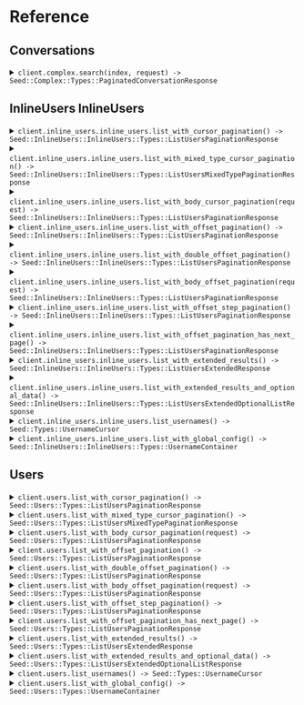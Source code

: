 # Reference
## Conversations
<details><summary><code>client.complex.search(index, request) -> Seed::Complex::Types::PaginatedConversationResponse</code></summary>
<dl>
<dd>

#### 🔌 Usage

<dl>
<dd>

<dl>
<dd>

```ruby
client.complex.search({
  pagination:{
    per_page:1,
    starting_after:'starting_after'
  }
});
```
</dd>
</dl>
</dd>
</dl>

#### ⚙️ Parameters

<dl>
<dd>

<dl>
<dd>

**index:** `String` 
    
</dd>
</dl>

<dl>
<dd>

**request:** `Seed::Complex::Types::SearchRequest` 
    
</dd>
</dl>
</dd>
</dl>


</dd>
</dl>
</details>

## InlineUsers InlineUsers
<details><summary><code>client.inline_users.inline_users.list_with_cursor_pagination() -> Seed::InlineUsers::InlineUsers::Types::ListUsersPaginationResponse</code></summary>
<dl>
<dd>

#### 🔌 Usage

<dl>
<dd>

<dl>
<dd>

```ruby
client.inline_users.inline_users.list_with_cursor_pagination({
  page:1,
  perPage:1,
  startingAfter:'starting_after'
});
```
</dd>
</dl>
</dd>
</dl>

#### ⚙️ Parameters

<dl>
<dd>

<dl>
<dd>

**page:** `Integer` — Defaults to first page
    
</dd>
</dl>

<dl>
<dd>

**perPage:** `Integer` — Defaults to per page
    
</dd>
</dl>

<dl>
<dd>

**order:** `Seed::InlineUsers::InlineUsers::Types::Order` 
    
</dd>
</dl>

<dl>
<dd>

**startingAfter:** `String` 

The cursor used for pagination in order to fetch
the next page of results.
    
</dd>
</dl>
</dd>
</dl>


</dd>
</dl>
</details>

<details><summary><code>client.inline_users.inline_users.list_with_mixed_type_cursor_pagination() -> Seed::InlineUsers::InlineUsers::Types::ListUsersMixedTypePaginationResponse</code></summary>
<dl>
<dd>

#### 🔌 Usage

<dl>
<dd>

<dl>
<dd>

```ruby
client.inline_users.inline_users.list_with_mixed_type_cursor_pagination({
  cursor:'cursor'
});
```
</dd>
</dl>
</dd>
</dl>

#### ⚙️ Parameters

<dl>
<dd>

<dl>
<dd>

**cursor:** `String` 
    
</dd>
</dl>
</dd>
</dl>


</dd>
</dl>
</details>

<details><summary><code>client.inline_users.inline_users.list_with_body_cursor_pagination(request) -> Seed::InlineUsers::InlineUsers::Types::ListUsersPaginationResponse</code></summary>
<dl>
<dd>

#### 🔌 Usage

<dl>
<dd>

<dl>
<dd>

```ruby
client.inline_users.inline_users.list_with_mixed_type_cursor_pagination({});
```
</dd>
</dl>
</dd>
</dl>

#### ⚙️ Parameters

<dl>
<dd>

<dl>
<dd>

**pagination:** `Seed::InlineUsers::InlineUsers::Types::WithCursor` 

The object that contains the cursor used for pagination
in order to fetch the next page of results.
    
</dd>
</dl>
</dd>
</dl>


</dd>
</dl>
</details>

<details><summary><code>client.inline_users.inline_users.list_with_offset_pagination() -> Seed::InlineUsers::InlineUsers::Types::ListUsersPaginationResponse</code></summary>
<dl>
<dd>

#### 🔌 Usage

<dl>
<dd>

<dl>
<dd>

```ruby
client.inline_users.inline_users.list_with_cursor_pagination({
  page:1,
  perPage:1,
  startingAfter:'starting_after'
});
```
</dd>
</dl>
</dd>
</dl>

#### ⚙️ Parameters

<dl>
<dd>

<dl>
<dd>

**page:** `Integer` — Defaults to first page
    
</dd>
</dl>

<dl>
<dd>

**perPage:** `Integer` — Defaults to per page
    
</dd>
</dl>

<dl>
<dd>

**order:** `Seed::InlineUsers::InlineUsers::Types::Order` 
    
</dd>
</dl>

<dl>
<dd>

**startingAfter:** `String` 

The cursor used for pagination in order to fetch
the next page of results.
    
</dd>
</dl>
</dd>
</dl>


</dd>
</dl>
</details>

<details><summary><code>client.inline_users.inline_users.list_with_double_offset_pagination() -> Seed::InlineUsers::InlineUsers::Types::ListUsersPaginationResponse</code></summary>
<dl>
<dd>

#### 🔌 Usage

<dl>
<dd>

<dl>
<dd>

```ruby
client.inline_users.inline_users.list_with_cursor_pagination({
  page:1.1,
  perPage:1.1,
  startingAfter:'starting_after'
});
```
</dd>
</dl>
</dd>
</dl>

#### ⚙️ Parameters

<dl>
<dd>

<dl>
<dd>

**page:** `Integer` — Defaults to first page
    
</dd>
</dl>

<dl>
<dd>

**perPage:** `Integer` — Defaults to per page
    
</dd>
</dl>

<dl>
<dd>

**order:** `Seed::InlineUsers::InlineUsers::Types::Order` 
    
</dd>
</dl>

<dl>
<dd>

**startingAfter:** `String` 

The cursor used for pagination in order to fetch
the next page of results.
    
</dd>
</dl>
</dd>
</dl>


</dd>
</dl>
</details>

<details><summary><code>client.inline_users.inline_users.list_with_body_offset_pagination(request) -> Seed::InlineUsers::InlineUsers::Types::ListUsersPaginationResponse</code></summary>
<dl>
<dd>

#### 🔌 Usage

<dl>
<dd>

<dl>
<dd>

```ruby
client.inline_users.inline_users.list_with_mixed_type_cursor_pagination({});
```
</dd>
</dl>
</dd>
</dl>

#### ⚙️ Parameters

<dl>
<dd>

<dl>
<dd>

**pagination:** `Seed::InlineUsers::InlineUsers::Types::WithPage` 

The object that contains the offset used for pagination
in order to fetch the next page of results.
    
</dd>
</dl>
</dd>
</dl>


</dd>
</dl>
</details>

<details><summary><code>client.inline_users.inline_users.list_with_offset_step_pagination() -> Seed::InlineUsers::InlineUsers::Types::ListUsersPaginationResponse</code></summary>
<dl>
<dd>

#### 🔌 Usage

<dl>
<dd>

<dl>
<dd>

```ruby
client.inline_users.inline_users.list_with_cursor_pagination({
  page:1
});
```
</dd>
</dl>
</dd>
</dl>

#### ⚙️ Parameters

<dl>
<dd>

<dl>
<dd>

**page:** `Integer` — Defaults to first page
    
</dd>
</dl>

<dl>
<dd>

**limit:** `Integer` 

The maximum number of elements to return.
This is also used as the step size in this
paginated endpoint.
    
</dd>
</dl>

<dl>
<dd>

**order:** `Seed::InlineUsers::InlineUsers::Types::Order` 
    
</dd>
</dl>
</dd>
</dl>


</dd>
</dl>
</details>

<details><summary><code>client.inline_users.inline_users.list_with_offset_pagination_has_next_page() -> Seed::InlineUsers::InlineUsers::Types::ListUsersPaginationResponse</code></summary>
<dl>
<dd>

#### 🔌 Usage

<dl>
<dd>

<dl>
<dd>

```ruby
client.inline_users.inline_users.list_with_cursor_pagination({
  page:1
});
```
</dd>
</dl>
</dd>
</dl>

#### ⚙️ Parameters

<dl>
<dd>

<dl>
<dd>

**page:** `Integer` — Defaults to first page
    
</dd>
</dl>

<dl>
<dd>

**limit:** `Integer` 

The maximum number of elements to return.
This is also used as the step size in this
paginated endpoint.
    
</dd>
</dl>

<dl>
<dd>

**order:** `Seed::InlineUsers::InlineUsers::Types::Order` 
    
</dd>
</dl>
</dd>
</dl>


</dd>
</dl>
</details>

<details><summary><code>client.inline_users.inline_users.list_with_extended_results() -> Seed::InlineUsers::InlineUsers::Types::ListUsersExtendedResponse</code></summary>
<dl>
<dd>

#### 🔌 Usage

<dl>
<dd>

<dl>
<dd>

```ruby
client.inline_users.inline_users.list_with_cursor_pagination({});
```
</dd>
</dl>
</dd>
</dl>

#### ⚙️ Parameters

<dl>
<dd>

<dl>
<dd>

**cursor:** `String` 
    
</dd>
</dl>
</dd>
</dl>


</dd>
</dl>
</details>

<details><summary><code>client.inline_users.inline_users.list_with_extended_results_and_optional_data() -> Seed::InlineUsers::InlineUsers::Types::ListUsersExtendedOptionalListResponse</code></summary>
<dl>
<dd>

#### 🔌 Usage

<dl>
<dd>

<dl>
<dd>

```ruby
client.inline_users.inline_users.list_with_cursor_pagination({});
```
</dd>
</dl>
</dd>
</dl>

#### ⚙️ Parameters

<dl>
<dd>

<dl>
<dd>

**cursor:** `String` 
    
</dd>
</dl>
</dd>
</dl>


</dd>
</dl>
</details>

<details><summary><code>client.inline_users.inline_users.list_usernames() -> Seed::Types::UsernameCursor</code></summary>
<dl>
<dd>

#### 🔌 Usage

<dl>
<dd>

<dl>
<dd>

```ruby
client.inline_users.inline_users.list_with_cursor_pagination({
  startingAfter:'starting_after'
});
```
</dd>
</dl>
</dd>
</dl>

#### ⚙️ Parameters

<dl>
<dd>

<dl>
<dd>

**startingAfter:** `String` 

The cursor used for pagination in order to fetch
the next page of results.
    
</dd>
</dl>
</dd>
</dl>


</dd>
</dl>
</details>

<details><summary><code>client.inline_users.inline_users.list_with_global_config() -> Seed::InlineUsers::InlineUsers::Types::UsernameContainer</code></summary>
<dl>
<dd>

#### 🔌 Usage

<dl>
<dd>

<dl>
<dd>

```ruby
client.inline_users.inline_users.list_with_cursor_pagination({});
```
</dd>
</dl>
</dd>
</dl>

#### ⚙️ Parameters

<dl>
<dd>

<dl>
<dd>

**offset:** `Integer` 
    
</dd>
</dl>
</dd>
</dl>


</dd>
</dl>
</details>

## Users
<details><summary><code>client.users.list_with_cursor_pagination() -> Seed::Users::Types::ListUsersPaginationResponse</code></summary>
<dl>
<dd>

#### 🔌 Usage

<dl>
<dd>

<dl>
<dd>

```ruby
client.users.list_with_cursor_pagination({
  page:1,
  perPage:1,
  startingAfter:'starting_after'
});
```
</dd>
</dl>
</dd>
</dl>

#### ⚙️ Parameters

<dl>
<dd>

<dl>
<dd>

**page:** `Integer` — Defaults to first page
    
</dd>
</dl>

<dl>
<dd>

**perPage:** `Integer` — Defaults to per page
    
</dd>
</dl>

<dl>
<dd>

**order:** `Seed::Users::Types::Order` 
    
</dd>
</dl>

<dl>
<dd>

**startingAfter:** `String` 

The cursor used for pagination in order to fetch
the next page of results.
    
</dd>
</dl>
</dd>
</dl>


</dd>
</dl>
</details>

<details><summary><code>client.users.list_with_mixed_type_cursor_pagination() -> Seed::Users::Types::ListUsersMixedTypePaginationResponse</code></summary>
<dl>
<dd>

#### 🔌 Usage

<dl>
<dd>

<dl>
<dd>

```ruby
client.users.list_with_mixed_type_cursor_pagination({
  cursor:'cursor'
});
```
</dd>
</dl>
</dd>
</dl>

#### ⚙️ Parameters

<dl>
<dd>

<dl>
<dd>

**cursor:** `String` 
    
</dd>
</dl>
</dd>
</dl>


</dd>
</dl>
</details>

<details><summary><code>client.users.list_with_body_cursor_pagination(request) -> Seed::Users::Types::ListUsersPaginationResponse</code></summary>
<dl>
<dd>

#### 🔌 Usage

<dl>
<dd>

<dl>
<dd>

```ruby
client.users.list_with_mixed_type_cursor_pagination({});
```
</dd>
</dl>
</dd>
</dl>

#### ⚙️ Parameters

<dl>
<dd>

<dl>
<dd>

**pagination:** `Seed::Users::Types::WithCursor` 

The object that contains the cursor used for pagination
in order to fetch the next page of results.
    
</dd>
</dl>
</dd>
</dl>


</dd>
</dl>
</details>

<details><summary><code>client.users.list_with_offset_pagination() -> Seed::Users::Types::ListUsersPaginationResponse</code></summary>
<dl>
<dd>

#### 🔌 Usage

<dl>
<dd>

<dl>
<dd>

```ruby
client.users.list_with_cursor_pagination({
  page:1,
  perPage:1,
  startingAfter:'starting_after'
});
```
</dd>
</dl>
</dd>
</dl>

#### ⚙️ Parameters

<dl>
<dd>

<dl>
<dd>

**page:** `Integer` — Defaults to first page
    
</dd>
</dl>

<dl>
<dd>

**perPage:** `Integer` — Defaults to per page
    
</dd>
</dl>

<dl>
<dd>

**order:** `Seed::Users::Types::Order` 
    
</dd>
</dl>

<dl>
<dd>

**startingAfter:** `String` 

The cursor used for pagination in order to fetch
the next page of results.
    
</dd>
</dl>
</dd>
</dl>


</dd>
</dl>
</details>

<details><summary><code>client.users.list_with_double_offset_pagination() -> Seed::Users::Types::ListUsersPaginationResponse</code></summary>
<dl>
<dd>

#### 🔌 Usage

<dl>
<dd>

<dl>
<dd>

```ruby
client.users.list_with_cursor_pagination({
  page:1.1,
  perPage:1.1,
  startingAfter:'starting_after'
});
```
</dd>
</dl>
</dd>
</dl>

#### ⚙️ Parameters

<dl>
<dd>

<dl>
<dd>

**page:** `Integer` — Defaults to first page
    
</dd>
</dl>

<dl>
<dd>

**perPage:** `Integer` — Defaults to per page
    
</dd>
</dl>

<dl>
<dd>

**order:** `Seed::Users::Types::Order` 
    
</dd>
</dl>

<dl>
<dd>

**startingAfter:** `String` 

The cursor used for pagination in order to fetch
the next page of results.
    
</dd>
</dl>
</dd>
</dl>


</dd>
</dl>
</details>

<details><summary><code>client.users.list_with_body_offset_pagination(request) -> Seed::Users::Types::ListUsersPaginationResponse</code></summary>
<dl>
<dd>

#### 🔌 Usage

<dl>
<dd>

<dl>
<dd>

```ruby
client.users.list_with_mixed_type_cursor_pagination({});
```
</dd>
</dl>
</dd>
</dl>

#### ⚙️ Parameters

<dl>
<dd>

<dl>
<dd>

**pagination:** `Seed::Users::Types::WithPage` 

The object that contains the offset used for pagination
in order to fetch the next page of results.
    
</dd>
</dl>
</dd>
</dl>


</dd>
</dl>
</details>

<details><summary><code>client.users.list_with_offset_step_pagination() -> Seed::Users::Types::ListUsersPaginationResponse</code></summary>
<dl>
<dd>

#### 🔌 Usage

<dl>
<dd>

<dl>
<dd>

```ruby
client.users.list_with_cursor_pagination({
  page:1
});
```
</dd>
</dl>
</dd>
</dl>

#### ⚙️ Parameters

<dl>
<dd>

<dl>
<dd>

**page:** `Integer` — Defaults to first page
    
</dd>
</dl>

<dl>
<dd>

**limit:** `Integer` 

The maximum number of elements to return.
This is also used as the step size in this
paginated endpoint.
    
</dd>
</dl>

<dl>
<dd>

**order:** `Seed::Users::Types::Order` 
    
</dd>
</dl>
</dd>
</dl>


</dd>
</dl>
</details>

<details><summary><code>client.users.list_with_offset_pagination_has_next_page() -> Seed::Users::Types::ListUsersPaginationResponse</code></summary>
<dl>
<dd>

#### 🔌 Usage

<dl>
<dd>

<dl>
<dd>

```ruby
client.users.list_with_cursor_pagination({
  page:1
});
```
</dd>
</dl>
</dd>
</dl>

#### ⚙️ Parameters

<dl>
<dd>

<dl>
<dd>

**page:** `Integer` — Defaults to first page
    
</dd>
</dl>

<dl>
<dd>

**limit:** `Integer` 

The maximum number of elements to return.
This is also used as the step size in this
paginated endpoint.
    
</dd>
</dl>

<dl>
<dd>

**order:** `Seed::Users::Types::Order` 
    
</dd>
</dl>
</dd>
</dl>


</dd>
</dl>
</details>

<details><summary><code>client.users.list_with_extended_results() -> Seed::Users::Types::ListUsersExtendedResponse</code></summary>
<dl>
<dd>

#### 🔌 Usage

<dl>
<dd>

<dl>
<dd>

```ruby
client.users.list_with_cursor_pagination({});
```
</dd>
</dl>
</dd>
</dl>

#### ⚙️ Parameters

<dl>
<dd>

<dl>
<dd>

**cursor:** `String` 
    
</dd>
</dl>
</dd>
</dl>


</dd>
</dl>
</details>

<details><summary><code>client.users.list_with_extended_results_and_optional_data() -> Seed::Users::Types::ListUsersExtendedOptionalListResponse</code></summary>
<dl>
<dd>

#### 🔌 Usage

<dl>
<dd>

<dl>
<dd>

```ruby
client.users.list_with_cursor_pagination({});
```
</dd>
</dl>
</dd>
</dl>

#### ⚙️ Parameters

<dl>
<dd>

<dl>
<dd>

**cursor:** `String` 
    
</dd>
</dl>
</dd>
</dl>


</dd>
</dl>
</details>

<details><summary><code>client.users.list_usernames() -> Seed::Types::UsernameCursor</code></summary>
<dl>
<dd>

#### 🔌 Usage

<dl>
<dd>

<dl>
<dd>

```ruby
client.users.list_with_cursor_pagination({
  startingAfter:'starting_after'
});
```
</dd>
</dl>
</dd>
</dl>

#### ⚙️ Parameters

<dl>
<dd>

<dl>
<dd>

**startingAfter:** `String` 

The cursor used for pagination in order to fetch
the next page of results.
    
</dd>
</dl>
</dd>
</dl>


</dd>
</dl>
</details>

<details><summary><code>client.users.list_with_global_config() -> Seed::Users::Types::UsernameContainer</code></summary>
<dl>
<dd>

#### 🔌 Usage

<dl>
<dd>

<dl>
<dd>

```ruby
client.users.list_with_cursor_pagination({});
```
</dd>
</dl>
</dd>
</dl>

#### ⚙️ Parameters

<dl>
<dd>

<dl>
<dd>

**offset:** `Integer` 
    
</dd>
</dl>
</dd>
</dl>


</dd>
</dl>
</details>
